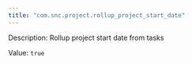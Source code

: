 ```yaml
---
title: "com.snc.project.rollup_project_start_date"
---
```


Description: Rollup project start date from tasks

Value: `true`